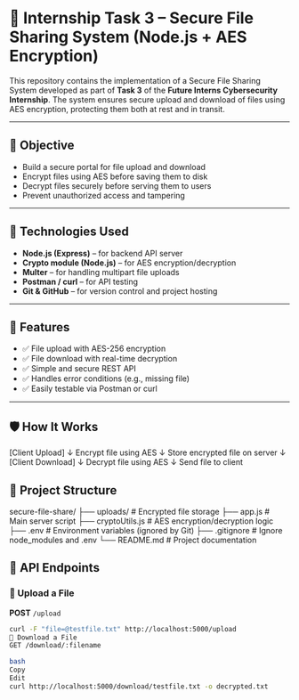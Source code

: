 # 🔐 Internship Task 3 – Secure File Sharing System (Node.js + AES Encryption)

This repository contains the implementation of a Secure File Sharing System developed as part of **Task 3** of the **Future Interns Cybersecurity Internship**. The system ensures secure upload and download of files using AES encryption, protecting them both at rest and in transit.

---

## 📌 Objective

- Build a secure portal for file upload and download
- Encrypt files using AES before saving them to disk
- Decrypt files securely before serving them to users
- Prevent unauthorized access and tampering

---

## 🔧 Technologies Used

- **Node.js (Express)** – for backend API server
- **Crypto module (Node.js)** – for AES encryption/decryption
- **Multer** – for handling multipart file uploads
- **Postman / curl** – for API testing
- **Git & GitHub** – for version control and project hosting

---

## 🚀 Features

- ✅ File upload with AES-256 encryption
- ✅ File download with real-time decryption
- ✅ Simple and secure REST API
- ✅ Handles error conditions (e.g., missing file)
- ✅ Easily testable via Postman or curl

---

## 🛡️ How It Works

[Client Upload]
↓
Encrypt file using AES
↓
Store encrypted file on server
↓
[Client Download]
↓
Decrypt file using AES
↓
Send file to client


## 📁 Project Structure

secure-file-share/
├── uploads/ # Encrypted file storage
├── app.js # Main server script
├── cryptoUtils.js # AES encryption/decryption logic
├── .env # Environment variables (ignored by Git)
├── .gitignore # Ignore node_modules and .env
└── README.md # Project documentation



## 🧪 API Endpoints

### 🔼 Upload a File

**POST** `/upload`

```bash
curl -F "file=@testfile.txt" http://localhost:5000/upload
🔽 Download a File
GET /download/:filename

bash
Copy
Edit
curl http://localhost:5000/download/testfile.txt -o decrypted.txt